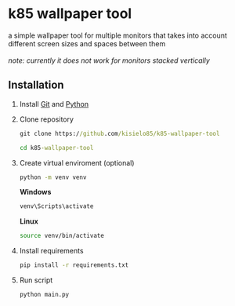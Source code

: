# k85 wallpaper tool

a simple wallpaper tool for multiple monitors that takes into account different screen sizes and spaces between them
<br><br>
*note: currently it does not work for monitors stacked vertically*

## Installation

1. Install [Git](https://git-scm.com/book/en/v2/Getting-Started-Installing-Git) and [Python](https://www.python.org/downloads/)
2. Clone repository

   ```cmd
   git clone https://github.com/kisielo85/k85-wallpaper-tool
   ```
   ```cmd
   cd k85-wallpaper-tool
   ```
3. Create virtual enviroment (optional)

   ```bash
   python -m venv venv
   ```
   **Windows**

   ```cmd
   venv\Scripts\activate
   ```
   **Linux**

   ```bash
   source venv/bin/activate
   ```
4. Install requirements

   ```bash
   pip install -r requirements.txt
   ```
5. Run script

   ```bash
   python main.py
   ```
